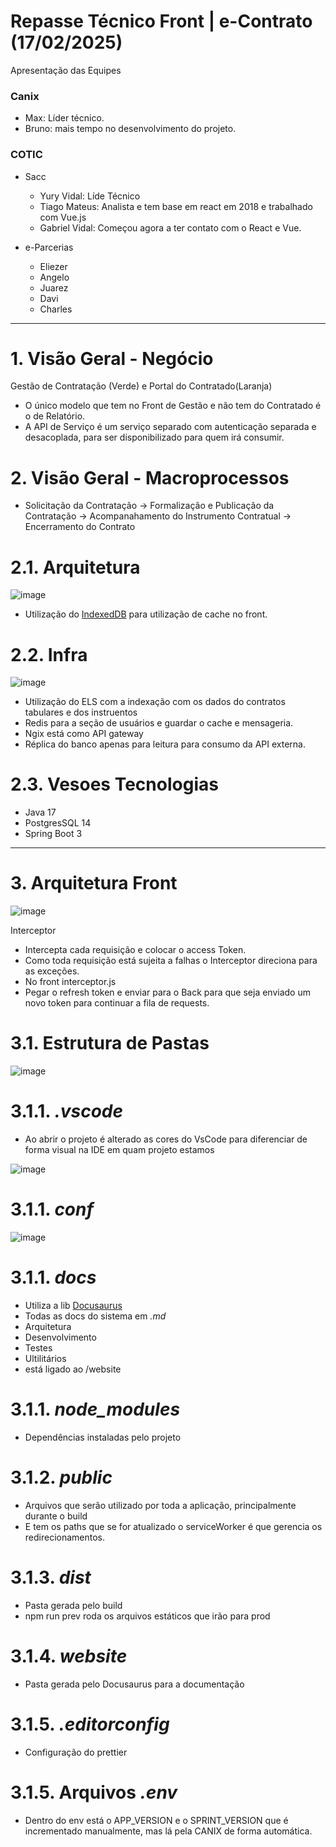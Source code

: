 # Repasse Técnico Front | e-Contrato (17/02/2025)
Apresentação das Equipes

### Canix
 - Max: Líder técnico.
 - Bruno: mais tempo no desenvolvimento do projeto.

### COTIC

- Sacc

  - Yury Vidal: Líde Técnico
  - Tiago Mateus: Analista  e tem base em react em 2018 e trabalhado com Vue.js
  - Gabriel Vidal: Começou agora a ter contato com o React e Vue.

- e-Parcerias

  - Eliezer
  - Angelo
  - Juarez
  - Davi
  - Charles

---

# 1. Visão Geral - Negócio

Gestão de Contratação (Verde) e Portal do Contratado(Laranja)

- O único modelo que tem no Front de Gestão e não tem do Contratado é o de Relatório.
- A API de Serviço é um serviço separado com autenticação  separada e desacoplada, para ser disponibilizado para quem irá consumir.

# 2. Visão Geral  - Macroprocessos

- Solicitação da Contratação -> Formalização e Publicação da Contratação -> Acompanahamento do Instrumento Contratual -> Encerramento do Contrato

# 2.1. Arquitetura

![image](https://github.com/user-attachments/assets/9f0959be-e403-4653-93fa-0149cc0f1653)

- Utilização do [IndexedDB](https://dev.to/esponges/indexeddb-your-offline-and-serverless-db-in-your-browser-with-react-3hm7) para utilização de cache no front.


# 2.2. Infra

![image](https://github.com/user-attachments/assets/603fb789-e64d-4a03-ba4a-081a1a66e7d8)

- Utilização do ELS com a indexação com os dados do contratos tabulares e dos instruentos
- Redis para a seção de usuários e guardar o cache e mensageria.
- Ngix está como API gateway
- Réplica do banco apenas para leitura para consumo da API externa.

# 2.3. Vesoes Tecnologias

 - Java 17
 - PostgresSQL 14
 - Spring Boot 3

---

# 3. Arquitetura Front

![image](https://github.com/user-attachments/assets/d0e116d2-b165-40a5-9881-d7639c93cbe8)

Interceptor

- Intercepta cada requisição e colocar o access Token.
- Como toda requisição está sujeita a falhas o Interceptor direciona para as exceções.
- No front interceptor.js
- Pegar o refresh token e enviar para o Back para que seja enviado um novo token para continuar a fila de requests.

# 3.1. Estrutura de Pastas

![image](https://github.com/user-attachments/assets/19230769-40c5-4afb-8a4d-587f985b9047)


# 3.1.1. _.vscode_
- Ao abrir o projeto é alterado as cores do VsCode para diferenciar de forma visual na IDE em quam projeto estamos

![image](https://github.com/user-attachments/assets/399c6968-9a68-475b-8d42-bef8c0a029bf)

# 3.1.1. _conf_

![image](https://github.com/user-attachments/assets/4c171627-620f-4b52-8f26-ec5790de48aa)

# 3.1.1. _docs_

- Utiliza a lib [Docusaurus](https://docusaurus.io/)
- Todas as docs do sistema em _.md_
- Arquitetura
- Desenvolvimento
- Testes
- Ultilitários
- está ligado ao /website

# 3.1.1. _node_modules_

- Dependências instaladas pelo projeto

# 3.1.2. _public_

- Arquivos que serão utilizado por toda a aplicação, principalmente durante o build
- E tem os paths que se for atualizado o serviceWorker é que gerencia os redirecionamentos.

# 3.1.3. _dist_

- Pasta gerada pelo build
- npm run prev roda os arquivos estáticos que irão para prod

# 3.1.4. _website_

- Pasta gerada pelo Docusaurus para a documentação

# 3.1.5. _.editorconfig_

- Configuração do prettier

# 3.1.5. Arquivos _.env_

- Dentro do env está o APP_VERSION e o SPRINT_VERSION que é incrementado manualmente, mas lá pela CANIX de forma automática.
